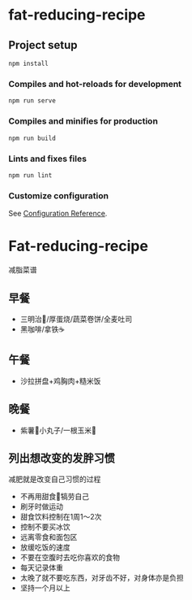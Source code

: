 # fat-reducing-recipe

## Project setup
```
npm install
```

### Compiles and hot-reloads for development
```
npm run serve
```

### Compiles and minifies for production
```
npm run build
```

### Lints and fixes files
```
npm run lint
```

### Customize configuration
See [Configuration Reference](https://cli.vuejs.org/config/).

# Fat-reducing-recipe
减脂菜谱

## 早餐

- 三明治🥪/厚蛋烧/蔬菜卷饼/全麦吐司
- 黑咖啡/拿铁☕️

## 午餐

- 沙拉拼盘+鸡胸肉+糙米饭

## 晚餐

- 紫薯🍠小丸子/一根玉米🌽

## 列出想改变的发胖习惯

减肥就是改变自己习惯的过程

- 不再用甜食🍰犒劳自己
- 刷牙时做运动
- 甜食饮料控制在1周1～2次
- 控制不要买冰饮
- 远离零食和面包区
- 放缓吃饭的速度
- 不要在空腹时去吃你喜欢的食物
- 每天记录体重
- 太晚了就不要吃东西，对牙齿不好，对身体亦是负担
- 坚持一个月以上

